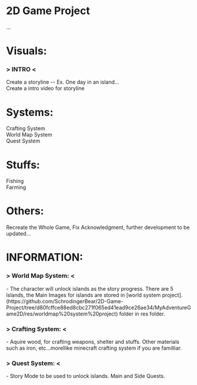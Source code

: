 # 2D Game Project
...

# Visuals:
<h3>> INTRO <</h3>
Create a storyline -- Ex. One day in an island... <br>
Create a intro video for storyline

# Systems: 
Crafting System <br>
World Map System <br>
Quest System <br>

# Stuffs: 
Fishing <br>
Farming <br>

# Others:
Recreate the Whole Game, Fix Acknowledgment, further development to be updated... <br>

# INFORMATION:
<h3>> World Map System: <</h3>
 - The character will unlock islands as the story progress. There are 5 Islands, the Main Images for islands are stored in [world system project].(https://github.com/SchrodingerBear/2D-Game-Project/tree/d80fcffce88ed8cbc271f065ed41ead9ce26ae34/MyAdventureGame2D/res/worldmap%20system%20project) folder in res folder. 

<h3>> Crafting System: <</h3>
 - Aquire wood, for crafting weapons, shelter and stuffs. Other materials such as iron, etc...morellike minecraft crafting system if you are familliar.

<h3>> Quest System: <</h3>
 - Story Mode to be used to unlock islands. Main and Side Quests. 
